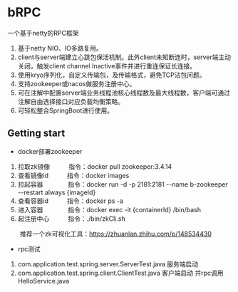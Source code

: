 # bRPC

一个基于netty的RPC框架

1. 基于netty NIO、IO多路复用。
2. client与server端建立心跳包保活机制。此外client未知断连时，server端主动关闭，触发client channel Inactive事件并进行重连保证长连接。
3. 使用kryo序列化，自定义传输包，及传输格式，避免TCP沾包问题。
4. 支持zookeeper或nacos做服务注册中心。
5. 可在注解中配置server端业务线程池核心线程数及最大线程数，客户端可通过注解自由选择接口对应负载均衡策略。
6. 可轻松整合SpringBoot进行使用。

## Getting start

- docker部署zookeeper

1. 拉取zk镜像&emsp;&emsp;&emsp;指令：docker pull zookeeper:3.4.14
2. 查看镜像id&emsp;&emsp;&emsp;指令：docker images
3. 拉起容器&emsp;&emsp;&emsp;&emsp;指令：docker run -d -p 2181:2181 --name b-zookeeper --restart always {imageId}
4. 查看容器id&emsp;&emsp;&emsp;指令：docker ps -a
5. 进入容器&emsp;&emsp;&emsp;&emsp;指令：docker exec -it {containerId} /bin/bash
6. 起注册中心&emsp;&emsp;&emsp;指令：./bin/zkCli.sh

&emsp;&emsp;推荐一个zk可视化工具：https://zhuanlan.zhihu.com/p/148534430

- rpc测试 

1. com.application.test.spring.server.ServerTest.java  服务端启动
2. com.application.test.spring.client.ClientTest.java  客户端启动 并rpc调用HelloService.java





